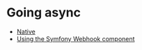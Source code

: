 # Going async

* [Native](./async/native.md)
* [Using the Symfony Webhook component](./async/webhook.md)
